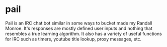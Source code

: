 pail
====

Pail is an IRC chat bot similar in some ways to bucket made my Randall Monroe. It's responses are mostly defined user inputs and nothing that resembles a true learning algorithm. It also has a variety of useful functions for IRC such as timers, youtube title lookup, proxy messages, etc.
